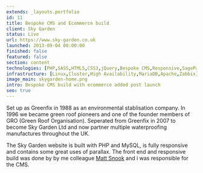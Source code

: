 ```yaml
---
extends: _layouts.portfolio
id: 11
title: Bespoke CMS and Ecommerce build
client: Sky Garden
status: Live
url: https://www.sky-garden.co.uk
launched: 2013-09-04 00:00:00
finished: false
featured: false
section: content
technologies: [PHP,SASS,HTML5,CSS3,jQuery,Bespoke CMS,Responsive,SagePay]
infrastructure: [Linux,Cluster,High Availability,MariaDB,Apache,Zabbix]
image_main: skygarden-home.png
intro: Bespoke CMS build with ecommerce added post launch
seo: true
---
```


Set up as Greenfix in 1988 as an environmental stablisation company. In 1996 we became green roof pioneers and one of the founder members of GRO (Green Roof Organisation). Seperated from Greenfix in 2007 to become Sky Garden Ltd and now partner multiple waterproofing manufactures throughout the UK.

The Sky Garden website is built with PHP and MySQL, is fully responsive and contains some great uses of parallax. The front end and responsive build was done by by me colleague <a href="http://matt-snook.co.uk/" target="_blank" title="Matt Snook Web Design and Graphic Design Cheltenham">Matt Snook</a> and i was responsible for the CMS.
